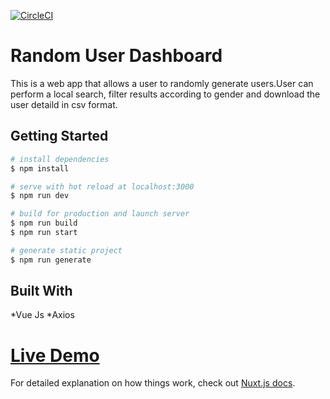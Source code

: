 [![CircleCI](https://circleci.com/gh/sallymkabole/RandomUserDashboard.svg?style=svg&circle-token=<400dc42f3716c289f9c16cba952ab2d207d70c36>)](https://circleci.com/gh/sallymkabole/RandomUserDashboard)

# Random User Dashboard

This is a web app that allows a user to randomly generate users.User can perform a local search, filter results according to gender and download the user detaild in csv format.




## Getting Started

```bash
# install dependencies
$ npm install

# serve with hot reload at localhost:3000
$ npm run dev

# build for production and launch server
$ npm run build
$ npm run start

# generate static project
$ npm run generate
```
## Built With
*Vue Js
*Axios

# [Live Demo](https://rand-user-dashboard.herokuapp.com/)
For detailed explanation on how things work, check out [Nuxt.js docs](https://nuxtjs.org).
